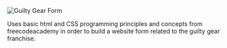 <img
  src = "https://capsule-render.vercel.app/api?type=venom&height=300&color=gradient&text=Guilty%20Gear%20Form&animation=fadeIn&fontColor=0"
  alt = "Guilty Gear Form"
  />

Uses basic html and CSS programming principles and concepts from freecodeacademy in order to build a website form related to the guilty gear franchise.
